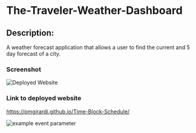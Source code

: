
# The-Traveler-Weather-Dashboard

## Description:

A weather forecast application that allows a user to find the current and 5 day forecast of a city.

### Screenshot

![Deployed Website](/assets/images/Work%20Day%20Scheduler.gif)

### Link to deployed website

https://pmgirardi.github.io/Time-Block-Schedule/

![example event parameter](https://img.shields.io/badge/Bootstrap-563D7C?style=for-the-badge&logo=bootstrap&logoColor=white)
